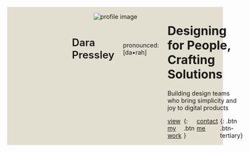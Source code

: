 <style>
.hero-wrap {
  background-color: #E3DFD0;
}
.hero .img {
  display: flex;
  flex-direction: column;
  align-items: center;
}
.me {
  display: flex;
  gap: 20px;
  align-items: center;
}

.me p:first-child {
  font-size: 1.5rem;
  font-weight: 600;
}
.me p:second-child {
  color: #625B86;
}
.move p {
  display: flex;
  gap: 5px;
  width: 100%;
}
@media (min-width: 800px){
  .hero-wrap {
    background-image: url(/assets/hero.png);
    background-repeat: no-repeat;
    background-size: cover;
  }
  .hero {
    padding-left: 30%;
    display: flex;
    gap: 20px;
  }
}
</style>

<div class="hero-wrap grid">
<div class="hero">
<div class="img">

![profile image](assets/profile.png)
<div class="me">

Dara Pressley

pronounced: [da•rah]
</div>
</div>
<div class="content">

# Designing for People, Crafting Solutions
Building design teams who bring simplicity and joy to digital products

<div class="move">

[view my work](/stories){: .btn }
[contact me](/contact){: .btn .btn-tertiary}
</div>
</div>
</div>
</div>
